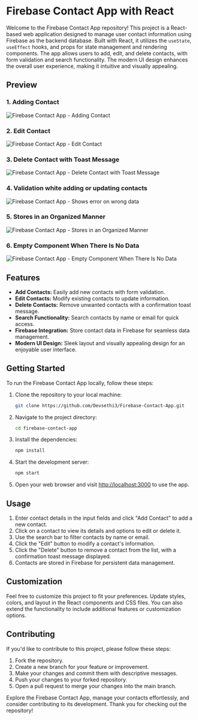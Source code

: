 # Firebase Contact App with React

Welcome to the Firebase Contact App repository! This project is a React-based web application designed to manage user contact information using Firebase as the backend database. Built with React, it utilizes the `useState`, `useEffect` hooks, and props for state management and rendering components. The app allows users to add, edit, and delete contacts, with form validation and search functionality. The modern UI design enhances the overall user experience, making it intuitive and visually appealing.

## Preview

### 1. Adding Contact

![Firebase Contact App - Adding Contact](preview_add_contact.png)

### 2. Edit Contact

![Firebase Contact App - Edit Contact](preview_edit_contact.png)

### 3. Delete Contact with Toast Message

![Firebase Contact App - Delete Contact with Toast Message](preview_delete_contact.png)

### 4. Validation white adding or updating contacts

![Firebase Contact App - Shows error on wrong data](preview_validation.png)

### 5. Stores in an Organized Manner

![Firebase Contact App - Stores in an Organized Manner](preview_stores_in_manner.png)

### 6. Empty Component When There Is No Data

![Firebase Contact App - Empty Component When There Is No Data](preview_empty_component.png)

## Features

- **Add Contacts:** Easily add new contacts with form validation.
- **Edit Contacts:** Modify existing contacts to update information.
- **Delete Contacts:** Remove unwanted contacts with a confirmation toast message.
- **Search Functionality:** Search contacts by name or email for quick access.
- **Firebase Integration:** Store contact data in Firebase for seamless data management.
- **Modern UI Design:** Sleek layout and visually appealing design for an enjoyable user interface.

## Getting Started

To run the Firebase Contact App locally, follow these steps:

1. Clone the repository to your local machine:

   ```bash
   git clone https://github.com/Devsethi3/Firebase-Contact-App.git
   ```

2. Navigate to the project directory:

   ```bash
   cd firebase-contact-app
   ```

3. Install the dependencies:

   ```bash
   npm install
   ```

4. Start the development server:

   ```bash
   npm start
   ```

5. Open your web browser and visit [http://localhost:3000](http://localhost:3000) to use the app.

## Usage

1. Enter contact details in the input fields and click "Add Contact" to add a new contact.
2. Click on a contact to view its details and options to edit or delete it.
3. Use the search bar to filter contacts by name or email.
4. Click the "Edit" button to modify a contact's information.
5. Click the "Delete" button to remove a contact from the list, with a confirmation toast message displayed.
6. Contacts are stored in Firebase for persistent data management.

## Customization

Feel free to customize this project to fit your preferences. Update styles, colors, and layout in the React components and CSS files. You can also extend the functionality to include additional features or customization options.

## Contributing

If you'd like to contribute to this project, please follow these steps:

1. Fork the repository.
2. Create a new branch for your feature or improvement.
3. Make your changes and commit them with descriptive messages.
4. Push your changes to your forked repository.
5. Open a pull request to merge your changes into the main branch.

Explore the Firebase Contact App, manage your contacts effortlessly, and consider contributing to its development. Thank you for checking out the repository!
